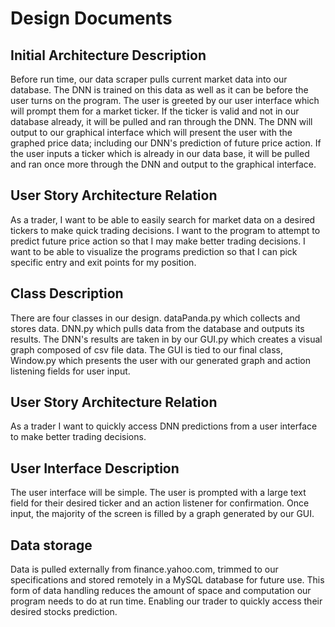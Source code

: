 # Design Documents

## Initial Architecture Description
Before run time, our data scraper pulls current market data into our database. The DNN is trained on this data as well as it can be before the user turns on the program. The user is greeted by our user interface which will prompt them for a market ticker. If the ticker is valid and not in our database already, it will be pulled and ran through the DNN. The DNN will output to our graphical interface which will present the user with the graphed price data; including our DNN's prediction of future price action. If the user inputs a ticker which is already in our data base, it will be pulled and ran once more through the DNN and output to the graphical interface.

## User Story Architecture Relation
As a trader, I want to be able to easily search for market data on a desired tickers to make quick trading decisions. I want to the program to attempt to predict future price action so that I may make better trading decisions. I want to be able to visualize the programs prediction so that I can pick specific entry and exit points for my position.

## Class Description
There are four classes in our design. dataPanda.py which collects and stores data. DNN.py which pulls data from the database and outputs its results. The DNN's results are taken in by our GUI.py which creates a visual graph composed of csv file data. The GUI is tied to our final class, Window.py which presents the user with our generated graph and action listening fields for user input.
## User Story Architecture Relation
As a trader I want to quickly access DNN predictions from a user interface to make better trading decisions.
## User Interface Description
The user interface will be simple. The user is prompted with a large text field for their desired ticker and an action listener for confirmation. Once input, the majority of the screen is filled by a graph generated by our GUI.
## Data storage
Data is pulled externally from finance.yahoo.com, trimmed to our specifications and stored remotely in a MySQL database for future use. This form of data handling reduces the amount of space and computation our program needs to do at run time. Enabling our trader to quickly access their desired stocks prediction.
